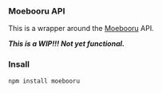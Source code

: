 ### Moebooru API

This is a wrapper around the [Moebooru](https://moebooru.moe) API.

***This is a WIP!!! Not yet functional.***

### Insall
```ts
npm install moebooru
```